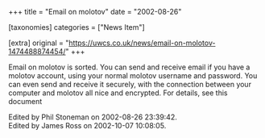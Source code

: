+++
title = "Email on molotov"
date = "2002-08-26"

[taxonomies]
categories = ["News Item"]

[extra]
original = "https://uwcs.co.uk/news/email-on-molotov-1474488874454/"
+++

Email on molotov is sorted. You can send and receive email if you have a molotov account, using your normal molotov username and password. You can even send and receive it securely, with the connection between your computer and molotov all nice and encrypted. For details, see this document

Edited by Phil Stoneman on 2002-08-26 23:39:42.  
Edited by James Ross on 2002-10-07 10:08:05.

